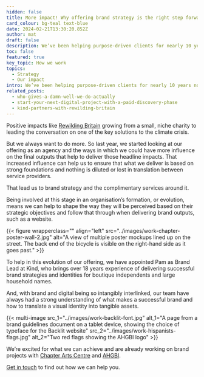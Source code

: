 ```yaml
---
hidden: false
title: More impact! Why offering brand strategy is the right step forward
card_colour: bg-teal text-blue
date: 2024-02-21T13:30:20.852Z
author: mat
draft: false
description: We’ve been helping purpose-driven clients for nearly 10 years now, but we always want to do more. That lead us to brand strategy and the complimentary services around it.
toc: false
featured: true
key_topic: How we work
topics:
  - Strategy
  - Our impact
intro: We’ve been helping purpose-driven clients for nearly 10 years now, offering digital strategy and delivery for charities, non-profits and ethical businesses that go on to have amazing positive impacts on people and the&nbsp;planet.
related_posts:
  - who-gives-a-damn-well-we-do-actually
  - start-your-next-digital-project-with-a-paid-discovery-phase
  - kind-partners-with-rewilding-britain
---
```


Positive impacts like [Rewilding Britain](/work/rewilding-britain/) growing from a small, niche charity to leading the conversation on one of the key solutions to the climate crisis.

But we always want to do more. So last year, we started looking at our offering as an agency and the ways in which we could have more influence on the final outputs that help to deliver those headline impacts. That increased influence can help us to ensure that what we deliver is based on strong foundations and nothing is diluted or lost in translation between service providers.

That lead us to brand strategy and the complimentary services around it.

Being involved at this stage in an organisation’s formation, or evolution, means we can help to shape the way they will be perceived based on their strategic objectives and follow that through when delivering brand outputs, such as a website.

{{< figure wrapperclass="" align="left" src="../images/work-chapter-poster-wall-2.jpg" alt="A view of multiple poster mockups lined up on the street. The back end of the bicycle is visible on the right-hand side as it goes past." >}}


To help in this evolution of our offering, we have appointed Pam as Brand Lead at Kind, who brings over 18 years experience of delivering successful brand strategies and identities for boutique independents and large household names.

And, with brand and digital being so intangibly interlinked, our team have always had a strong understanding of what makes a successful brand and how to translate a visual identity into tangible assets.


{{< multi-image
  src_1="../images/work-backlit-font.jpg" alt_1="A page from a brand guidelines document on a tablet device, showing the choice of typeface for the Backlit website"
  src_2="../images/work-hispanists-flags.jpg" alt_2="Two red flags showing the AHGBI logo" >}}


We’re excited for what we can achieve and are already working on brand projects with [Chapter Arts Centre](/work/chapter/) and [AHGBI](/work/hispanists/).

[Get in touch](/contact/) to find out how we can help you.